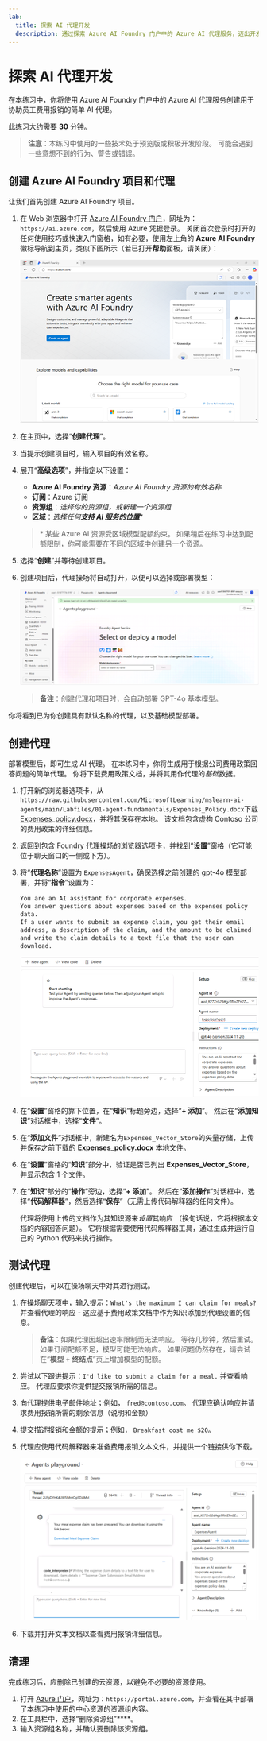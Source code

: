 ```yaml
---
lab:
  title: 探索 AI 代理开发
  description: 通过探索 Azure AI Foundry 门户中的 Azure AI 代理服务，迈出开发 AI 代理的第一步。
---
```


# 探索 AI 代理开发

在本练习中，你将使用 Azure AI Foundry 门户中的 Azure AI 代理服务创建用于协助员工费用报销的简单 AI 代理。

此练习大约需要 **30** 分钟。

> **注意**：本练习中使用的一些技术处于预览版或积极开发阶段。 可能会遇到一些意想不到的行为、警告或错误。

## 创建 Azure AI Foundry 项目和代理

让我们首先创建 Azure AI Foundry 项目。

1. 在 Web 浏览器中打开 [Azure AI Foundry 门户](https://ai.azure.com)，网址为：`https://ai.azure.com`，然后使用 Azure 凭据登录。 关闭首次登录时打开的任何使用技巧或快速入门窗格，如有必要，使用左上角的 **Azure AI Foundry** 徽标导航到主页，类似下图所示（若已打开**帮助**面板，请关闭）：

    ![Azure AI Foundry 门户的屏幕截图。](./Media/ai-foundry-home.png)

1. 在主页中，选择“**创建代理**”。
1. 当提示创建项目时，输入项目的有效名称。
1. 展开“**高级选项**”，并指定以下设置：
    - **Azure AI Foundry 资源**：*Azure AI Foundry 资源的有效名称*
    - **订阅**：Azure 订阅
    - **资源组**：*选择你的资源组，或新建一个资源组*
    - **区域**：*选择任何**支持 AI 服务的位置***\*

    > \* 某些 Azure AI 资源受区域模型配额约束。 如果稍后在练习中达到配额限制，你可能需要在不同的区域中创建另一个资源。

1. 选择“**创建**”并等待创建项目。
1. 创建项目后，代理操场将自动打开，以便可以选择或部署模型：

    ![Azure AI Foundry 项目代理操场的屏幕截图。](./Media/ai-foundry-agents-playground.png)

    >**备注**：创建代理和项目时，会自动部署 GPT-4o 基本模型。

你将看到已为你创建具有默认名称的代理，以及基础模型部署。

## 创建代理

部署模型后，即可生成 AI 代理。 在本练习中，你将生成用于根据公司费用政策回答问题的简单代理。 你将下载费用政策文档，并将其用作代理的*基础*数据。

1. 打开新的浏览器选项卡，从`https://raw.githubusercontent.com/MicrosoftLearning/mslearn-ai-agents/main/Labfiles/01-agent-fundamentals/Expenses_Policy.docx`下载 [Expenses_policy.docx](https://raw.githubusercontent.com/MicrosoftLearning/mslearn-ai-agents/main/Labfiles/01-agent-fundamentals/Expenses_Policy.docx)，并将其保存在本地。 该文档包含虚构 Contoso 公司的费用政策的详细信息。
1. 返回到包含 Foundry 代理操场的浏览器选项卡，并找到“**设置**”窗格（它可能位于聊天窗口的一侧或下方）。
1. 将“**代理名称**”设置为 `ExpensesAgent`，确保选择之前创建的 gpt-4o 模型部署，并将“**指令**”设置为：

    ```prompt
   You are an AI assistant for corporate expenses.
   You answer questions about expenses based on the expenses policy data.
   If a user wants to submit an expense claim, you get their email address, a description of the claim, and the amount to be claimed and write the claim details to a text file that the user can download.
    ```

    ![Azure AI Foundry 门户中 AI 代理设置页的屏幕截图。](./Media/ai-agent-setup.png)

1. 在“**设置**”窗格的靠下位置，在“**知识**”标题旁边，选择“**+ 添加**”。 然后在“**添加知识**”对话框中，选择“**文件**”。
1. 在“**添加文件**”对话框中，新建名为`Expenses_Vector_Store`的矢量存储，上传并保存之前下载的 **Expenses_policy.docx** 本地文件。
1. 在“**设置**”窗格的“**知识**”部分中，验证是否已列出 **Expenses_Vector_Store**，并显示包含 1 个文件。
1. 在“**知识**”部分的“**操作**”旁边，选择“**+ 添加**”。 然后在“**添加操作**”对话框中，选择“**代码解释器**”，然后选择“**保存**”（无需上传代码解释器的任何文件）。

    代理将使用上传的文档作为其知识源来*设置*其响应 （换句话说，它将根据本文档的内容回答问题）。 它将根据需要使用代码解释器工具，通过生成并运行自己的 Python 代码来执行操作。

## 测试代理

创建代理后，可以在操场聊天中对其进行测试。

1. 在操场聊天项中，输入提示：`What's the maximum I can claim for meals?` 并查看代理的响应 - 这应基于费用政策文档中作为知识添加到代理设置的信息。

    > **备注**：如果代理因超出速率限制而无法响应。 等待几秒钟，然后重试。 如果订阅配额不足，模型可能无法响应。 如果问题仍然存在，请尝试在“**模型 + 终结点**”页上增加模型的配额。

1. 尝试以下跟进提示：`I'd like to submit a claim for a meal.` 并查看响应。 代理应要求你提供提交报销所需的信息。
1. 向代理提供电子邮件地址；例如， `fred@contoso.com`。 代理应确认响应并请求费用报销所需的剩余信息（说明和金额）
1. 提交描述报销和金额的提示；例如， `Breakfast cost me $20`。
1. 代理应使用代码解释器来准备费用报销文本文件，并提供一个链接供你下载。

    ![Azure AI Foundry 门户中代理操场的屏幕截图。](./Media/ai-agent-playground.png)

1. 下载并打开文本文档以查看费用报销详细信息。

## 清理

完成练习后，应删除已创建的云资源，以避免不必要的资源使用。

1. 打开 [Azure 门户](https://portal.azure.com)，网址为：`https://portal.azure.com`，并查看在其中部署了本练习中使用的中心资源的资源组内容。
1. 在工具栏中，选择“删除资源组”****。
1. 输入资源组名称，并确认要删除该资源组。
